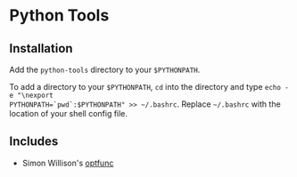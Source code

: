 # Python Tools

## Installation

Add the `python-tools` directory to your `$PYTHONPATH`. 

To add a directory to your `$PYTHONPATH`, `cd` into the directory and type <code>echo -e "\nexport PYTHONPATH=\`pwd\`:\$PYTHONPATH" >> ~/.bashrc</code>. Replace `~/.bashrc` with the location of your shell config file.

## Includes

- Simon Willison's [optfunc](https://github.com/simonw/optfunc)
